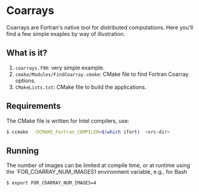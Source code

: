 # Coarrays

Coarrays are Fortran's native tool for distributed computations.  Here you'll
find a few simple exaples by way of illustration.


## What is it?

1. `coarrays.f90`: very simple example.
1.  `cmake/Modules/FindCoarray.cmake`: CMake file to find Fortran Coarray options.
1. `CMakeLists.txt`: CMake file to build the applications.


## Requirements

The CMake file is written for Intel compilers, use:
```bash
$ ccmake  -DCMAKE_Fortran_COMPILER=$(which ifort)  <src-dir>
```


## Running

The number of images can be limited at compile time, or at runtime using the
`FOR_COARRAY_NUM_IMAGES1 environment variable, e.g., for Bash
```bash
$ export FOR_COARRAY_NUM_IMAGES=4
```
